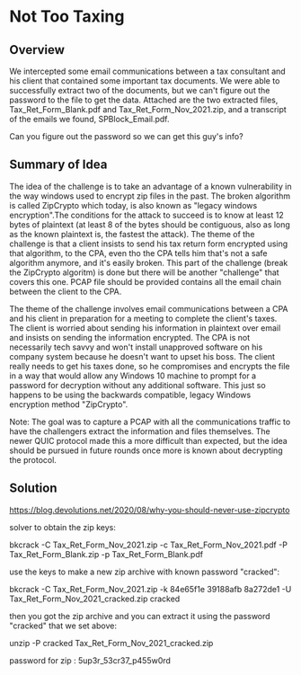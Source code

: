 # Not Too Taxing

## Overview

We intercepted some email communications between a tax consultant and his client that contained some important tax documents. We were able to successfully extract two of the documents, but we can't figure out the password to the file to get the data. Attached are the two extracted files, Tax_Ret_Form_Blank.pdf and Tax_Ret_Form_Nov_2021.zip, and a transcript of the emails we found, SPBlock_Email.pdf.

Can you figure out the password so we can get this guy's info?


## Summary of Idea

The idea of the challenge is to take an advantage of a known vulnerability in the way windows used to encrypt zip files in the past. The broken algorithm is called ZipCrypto which today, is also known as "legacy windows encryption".The conditions for the attack to succeed is to know at least 12 bytes of plaintext (at least 8 of the bytes should be contiguous, also as long as the known plaintext is, the fastest the attack). The theme of the challenge is that a client insists to send his tax return form encrypted using that algorithm, to the CPA, even tho the CPA tells him that's not a safe algorithm anymore, and it's easily broken. This part of the challenge (break the ZipCrypto algoritm) is done but there will be another "challenge" that covers this one. PCAP file should be provided contains all the email chain between the client to the CPA.  

The theme of the challenge involves email communications between a CPA and his client in preparation for a meeting to complete the client's taxes. The client is worried about sending his information in plaintext over email and insists on sending the information encrypted. The CPA is not necessarily tech savvy and won't install unapproved software on his company system because he doesn't want to upset his boss. The client really needs to get his taxes done, so he compromises and encrypts the file in a way that would allow any Windows 10 machine to prompt for a password for decryption without any additional software. This just so happens to be using the backwards compatible, legacy Windows  encryption method "ZipCrypto".

Note: The goal was to capture a PCAP with all the communications traffic to have the challengers extract the information and files themselves. The newer QUIC protocol made this a more difficult than expected, but the idea should be pursued in future rounds once more is known about decrypting the protocol.

## Solution

https://blog.devolutions.net/2020/08/why-you-should-never-use-zipcrypto

solver to obtain the zip keys: 

bkcrack -C Tax_Ret_Form_Nov_2021.zip -c Tax_Ret_Form_Nov_2021.pdf -P Tax_Ret_Form_Blank.zip -p Tax_Ret_Form_Blank.pdf 

use the keys to make a new zip archive with known password "cracked":

bkcrack -C Tax_Ret_Form_Nov_2021.zip -k 84e65f1e 39188afb 8a272de1 -U Tax_Ret_Form_Nov_2021_cracked.zip cracked

then you got the zip archive and you can extract it using the password "cracked" that we set above:

unzip -P cracked Tax_Ret_Form_Nov_2021_cracked.zip

password for zip : 5up3r_53cr37_p455w0rd

